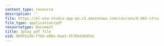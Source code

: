 ```yaml
---
content_type: resource
description: ''
file: https://ol-ocw-studio-app-qa.s3.amazonaws.com/courses/6-001-structure-and-interpretation-of-computer-programs-spring-2005/8b955a3bffbbe00a8aa32576b43695dc_cIc8ZBMcqAc.pdf
file_type: application/pdf
resourcetype: Document
title: 3play pdf file
uid: 8b955a3b-ffbb-e00a-8aa3-2576b43695dc
---
```

